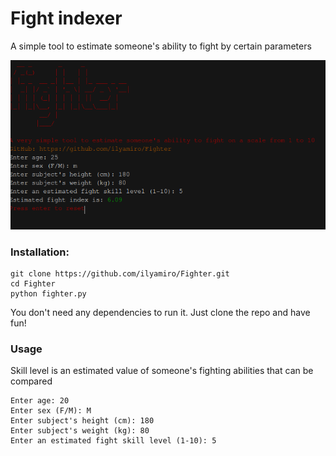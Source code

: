 # Fight indexer
A simple tool to estimate someone's ability to fight by certain parameters 

![img_1.png](source/img_1.png)

### Installation:
```
git clone https://github.com/ilyamiro/Fighter.git
cd Fighter
python fighter.py
```
You don't need any dependencies to run it. Just clone the repo and have fun!

### Usage
Skill level is an estimated value of someone's fighting abilities that can be compared
```
Enter age: 20
Enter sex (F/M): M
Enter subject's height (cm): 180
Enter subject's weight (kg): 80
Enter an estimated fight skill level (1-10): 5
```
